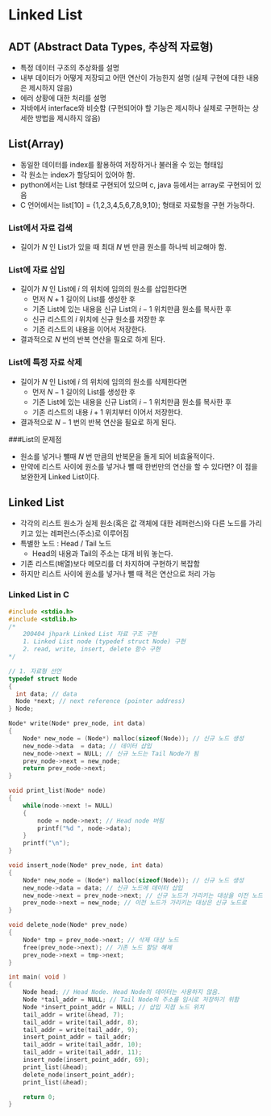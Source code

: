 # Linked List

## ADT (Abstract Data Types, 추상적 자료형)

- 특정 데이터 구조의 추상화를 설명
- 내부 데이터가 어떻게 저장되고 어떤 연산이 가능한지 설명 (실제 구현에 대한 내용은 제시하지 않음)
- 에러 상황에 대한 처리를 설명
- 자바에서 interface와 비슷함 (구현되어야 할 기능은 제시하나 실제로 구현하는 상세한 방법을 제시하지 않음)

## List(Array)

- 동일한 데이터를 index를 활용하여 저장하거나 불러올 수 있는 형태임
- 각 원소는 index가 할당되어 있어야 함.
- python에서는 List 형태로 구현되어 있으며 c, java 등에서는 array로 구현되어 있음
- C 언어에서는 list[10] = {1,2,3,4,5,6,7,8,9,10}; 형태로 자료형을 구현 가능하다.

### List에서 자료 검색

- 길이가 $N$ 인 List가 있을 때 최대 $N$ 번 만큼 원소를 하나씩 비교해야 함.

### List에 자료 삽입

- 길이가 $N$ 인 List에 $i$ 의 위치에 임의의 원소를 삽입한다면
  - 먼저 $N + 1$ 길이의 List를 생성한 후
  - 기존 List에 있는 내용을 신규 List의 $i - 1$ 위치만큼 원소를 복사한 후
  - 신규 리스트의 $i$ 위치에 신규 원소를 저장한 후
  - 기존 리스트의 내용을 이어서 저장한다.
- 결과적으로 $N$ 번의 반복 연산을 필요로 하게 된다.

### List에 특정 자료 삭제

- 길이가 $N$ 인 List에 $i$ 의 위치에 임의의 원소를 삭제한다면
  - 먼저 $N-1$ 길이의 List를 생성한 후
  - 기존 List에 있는 내용을 신규 List의 $i - 1$ 위치만큼 원소를 복사한 후
  - 기존 리스트의 내용 $i + 1$ 위치부터 이어서 저장한다.
- 결과적으로 $N-1$ 번의 반복 연산을 필요로 하게 된다.

###List의 문제점

- 원소를 넣거나 뺄때 $N$ 번 만큼의 반복문을 돌게 되어 비효율적이다.
- 만약에 리스트 사이에 원소를 넣거나 뺄 때 한번만의 연산을 할 수 있다면? 이 점을 보완한게 Linked List이다.

## Linked List

- 각각의 리스트 원소가 실제 원소(혹은 값 객체에 대한 레퍼런스)와 다른 노드를 가리키고 있는 레퍼런스(주소)로 이루어짐
- 특별한 노드 : Head / Tail 노드
  - Head의 내용과 Tail의 주소는 대개 비워 놓는다.
- 기존 리스트(배열)보다 메모리를 더 차지하며 구현하기 복잡함
- 하지만 리스트 사이에 원소를 넣거나 뺄 때 적은 연산으로 처리 가능

### Linked List in C

```c
#include <stdio.h> 
#include <stdlib.h> 
/*
    200404 jhpark Linked List 자료 구조 구현
    1. Linked List node (typedef struct Node) 구현
    2. read, write, insert, delete 함수 구현
*/

// 1. 자료형 선언
typedef struct Node 
{ 
  int data; // data
  Node *next; // next reference (pointer address)
} Node;

Node* write(Node* prev_node, int data) 
{
    Node* new_node = (Node*) malloc(sizeof(Node)); // 신규 노드 생성
    new_node->data  = data; // 데이터 삽입
    new_node->next = NULL; // 신규 노드는 Tail Node가 됨
    prev_node->next = new_node;
    return prev_node->next;
}

void print_list(Node* node)
{
    while(node->next != NULL)
    {
        node = node->next; // Head node 버림
        printf("%d ", node->data);
    }
    printf("\n");
}

void insert_node(Node* prev_node, int data)
{
    Node* new_node = (Node*) malloc(sizeof(Node)); // 신규 노드 생성
    new_node->data = data; // 신규 노드에 데이터 삽입
    new_node->next = prev_node->next; // 신규 노드가 가리키는 대상을 이전 노드가 가리키는 대상으로 변경
    prev_node->next = new_node; // 이전 노드가 가리키는 대상은 신규 노드로
}

void delete_node(Node* prev_node)
{
    Node* tmp = prev_node->next; // 삭제 대상 노드
    free(prev_node->next); // 기존 노드 할당 해제
    prev_node->next = tmp->next;
}

int main( void ) 
{
    Node head; // Head Node. Head Node의 데이터는 사용하지 않음.
    Node *tail_addr = NULL; // Tail Node의 주소를 임시로 저장하기 위함
    Node *insert_point_addr = NULL; // 삽입 지점 노드 위치
    tail_addr = write(&head, 7);
    tail_addr = write(tail_addr, 8);
    tail_addr = write(tail_addr, 9);
    insert_point_addr = tail_addr;
    tail_addr = write(tail_addr, 10);
    tail_addr = write(tail_addr, 11);
    insert_node(insert_point_addr, 69);
    print_list(&head);
    delete_node(insert_point_addr);
    print_list(&head);

    return 0; 
}
```

